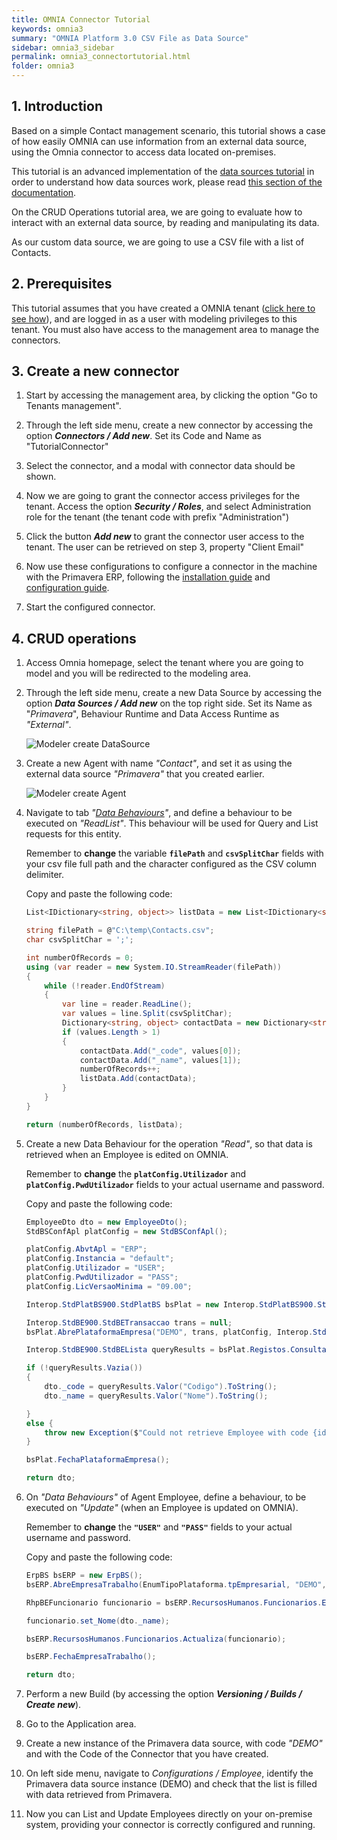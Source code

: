 ```yaml
---
title: OMNIA Connector Tutorial
keywords: omnia3
summary: "OMNIA Platform 3.0 CSV File as Data Source"
sidebar: omnia3_sidebar
permalink: omnia3_connectortutorial.html
folder: omnia3
---
```


## 1. Introduction

Based on a simple Contact management scenario, this tutorial shows a case of how easily OMNIA can use information from an external data source, using the Omnia connector to access data located on-premises. 

This tutorial is an advanced implementation of the [data sources tutorial](omnia3_datasourcetutorial.html) in order to understand how data sources work, please read [this section of the documentation](omnia3_modeler_datasources.html).

On the CRUD Operations tutorial area, we are going to evaluate how to interact with an external data source, by reading and manipulating its data.

As our custom data source, we are going to use a CSV file with a list of Contacts.

## 2. Prerequisites

This tutorial assumes that you have created a OMNIA tenant ([click here to see how](omnia3_tenantcreation.html)), and are logged in as a user with modeling privileges to this tenant. You must also have access to the management area to manage the connectors.


## 3. Create a new connector

1. Start by accessing the management area, by clicking the option "Go to Tenants management".

2. Through the left side menu, create a new connector by accessing the option ***Connectors / Add new***. Set its Code and Name as "TutorialConnector"

3. Select the connector, and a modal with connector data should be shown.

4. Now we are going to grant the connector access privileges for the tenant. Access the option ***Security / Roles***, and select Administration role for the tenant (the tenant code with prefix "Administration")

5. Click the button ***Add new*** to grant the connector user access to the tenant. The user can be retrieved on step 3, property "Client Email"

6. Now use these configurations to configure a connector in the machine with the Primavera ERP, following the [installation guide](omnia3_connector_install.html) and [configuration guide](omnia3_connector_configuration.html).

7. Start the configured connector.

## 4. CRUD operations

1. Access Omnia homepage, select the tenant where you are going to model and you will be redirected to the modeling area.

2. Through the left side menu, create a new Data Source by accessing the option ***Data Sources / Add new*** on the top right side. Set its Name as "*Primavera*", Behaviour Runtime and Data Access Runtime as *"External"*.

    ![Modeler create DataSource](/images/tutorials/primaveraconnector/add-new-datasource.png)

3. Create a new Agent with name *"Contact"*, and set it as using the external data source *"Primavera"* that you created earlier.

    ![Modeler create Agent](/images/tutorials/primaveraconnector/add-new-agent.png)


5. Navigate to tab *"[Data Behaviours](https://docs.numbersbelieve.com/omnia3_modeler_datasources.html)"*, and define a behaviour to be executed on *"ReadList"*. This behaviour will be used for Query and List requests for this entity.

    Remember to **change** the variable **```filePath```** and **```csvSplitChar```** fields with your csv file full path and the character configured as the CSV column delimiter.

    Copy and paste the following code:
    ```C#
    List<IDictionary<string, object>> listData = new List<IDictionary<string, object>>();
    
    string filePath = @"C:\temp\Contacts.csv";
    char csvSplitChar = ';';
    
    int numberOfRecords = 0;
    using (var reader = new System.IO.StreamReader(filePath))
    {
    	while (!reader.EndOfStream)
        {
    		var line = reader.ReadLine();
            var values = line.Split(csvSplitChar);
            Dictionary<string, object> contactData = new Dictionary<string, object>();
            if (values.Length > 1)
            {
    			contactData.Add("_code", values[0]);
                contactData.Add("_name", values[1]);
                numberOfRecords++;
                listData.Add(contactData);
    		}
    	}
    }
    
    return (numberOfRecords, listData);
    ```

6. Create a new Data Behaviour for the operation *"Read"*, so that data is retrieved when an Employee is edited on OMNIA.

    Remember to **change** the **```platConfig.Utilizador```** and **```platConfig.PwdUtilizador```** fields to your actual username and password.

    Copy and paste the following code:

    ```C#
    EmployeeDto dto = new EmployeeDto();
    StdBSConfApl platConfig = new StdBSConfApl();

    platConfig.AbvtApl = "ERP";
    platConfig.Instancia = "default";
    platConfig.Utilizador = "USER";
    platConfig.PwdUtilizador = "PASS";
    platConfig.LicVersaoMinima = "09.00";

    Interop.StdPlatBS900.StdPlatBS bsPlat = new Interop.StdPlatBS900.StdPlatBS();

    Interop.StdBE900.StdBETransaccao trans = null;
    bsPlat.AbrePlataformaEmpresa("DEMO", trans, platConfig, Interop.StdBE900.EnumTipoPlataforma.tpEmpresarial, string.Empty);

    Interop.StdBE900.StdBELista queryResults = bsPlat.Registos.Consulta($"SELECT Codigo, Nome, Email, Telefone FROM Funcionarios WHERE Codigo = '{identifier}'");

    if (!queryResults.Vazia())
    {
        dto._code = queryResults.Valor("Codigo").ToString();
        dto._name = queryResults.Valor("Nome").ToString();

    }
    else {
        throw new Exception($"Could not retrieve Employee with code {identifier}");
    }

    bsPlat.FechaPlataformaEmpresa();

    return dto;
    ```

7. On *"Data Behaviours"* of Agent Employee, define a behaviour, to be executed on *"Update"* (when an Employee is updated on OMNIA). 

    Remember to **change** the **```"USER"```** and **```"PASS"```** fields to your actual username and password.

    Copy and paste the following code:

    ```C#
    ErpBS bsERP = new ErpBS();
    bsERP.AbreEmpresaTrabalho(EnumTipoPlataforma.tpEmpresarial, "DEMO", "USER", "PASS");

    RhpBEFuncionario funcionario = bsERP.RecursosHumanos.Funcionarios.Edita(dto._code);

    funcionario.set_Nome(dto._name);

    bsERP.RecursosHumanos.Funcionarios.Actualiza(funcionario);

    bsERP.FechaEmpresaTrabalho();

    return dto;
    ```

8. Perform a new Build (by accessing the option ***Versioning / Builds / Create new***).

9. Go to the Application area.

10. Create a new instance of the Primavera data source, with code *"DEMO"* and with the Code of the Connector that you have created.

11. On left side menu, navigate to *Configurations / Employee*, identify the Primavera data source instance (DEMO) and check that the list is filled with data retrieved from Primavera.

12. Now you can List and Update Employees directly on your on-premise system, providing your connector is correctly configured and running.
